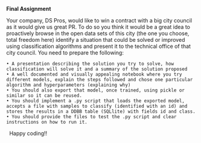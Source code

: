 **Final Assignment**


Your company, DS Pros, would like to win a contract with a big city council as it would give us great PR. To do so you think it would be a great idea to proactively browse in the open data sets of this city (the one you choose, total freedom here) identify a situation that could be solved or improved using classification algorithms and present it to the technical office of that city council.
You need to prepare the following:

	• A presentation describing the solution you try to solve, how classification will solve it and a summary of the solution proposed
	• A well documented and visually appealing notebook where you try different models, explain the steps followed and chose one particular algorithm and hyperparameters (explaining why)
	• You should also export that model, once trained, using pickle or similar so it can be reused.
	• You should implement a .py script that loads the exported model, accepts a file with samples to classify (identified with an id) and stores the results in a DDBB table (SQLlite) with fields id and class.
	• You should provide the files to test the .py script and clear instructions on how to run it.
 
Happy coding!!
